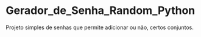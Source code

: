 # Gerador_de_Senha_Random_Python
Projeto simples de senhas que permite adicionar ou não, certos conjuntos.
